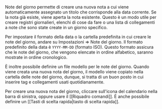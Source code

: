 Note del giorno permette di creare una nuova nota a cui viene automaticamente assegnato un titolo che corrisponde alla data corrente. Se la nota già esiste, viene aperta la nota esistente. Questo è un modo utile per creare registri giornalieri, elenchi di cose da fare o una lista di collegamenti a note che sono state create in un giorno specifico.

Per impostare il formato della data o la cartella predefinita in cui creare le note del giorno, andare su Impostazioni => Note del giorno. Il formato predefinito della data è `YYYY-MM-DD` (formato ISO). Questo formato assicura che le note del giorno, che vengono elencate in ordine alfabetico, saranno mostrate in ordine cronologico.

È inoltre possibile definire un file modello per le note del giorno. Quando viene creata una nuova nota del giorno, il modello viene copiato nella cartella delle note del giorno, dunque, si tratta di un buon posto in cui inserire tag e collegamenti usati quotidianamente.

Per creare una nuova nota del giorno, cliccare sull'icona del calendario nella barra di sinistra, oppure usare il [[Riquadro comandi]]. È anche possibile definire un [[Tasti di scelta rapida|tasto di scelta rapida]].